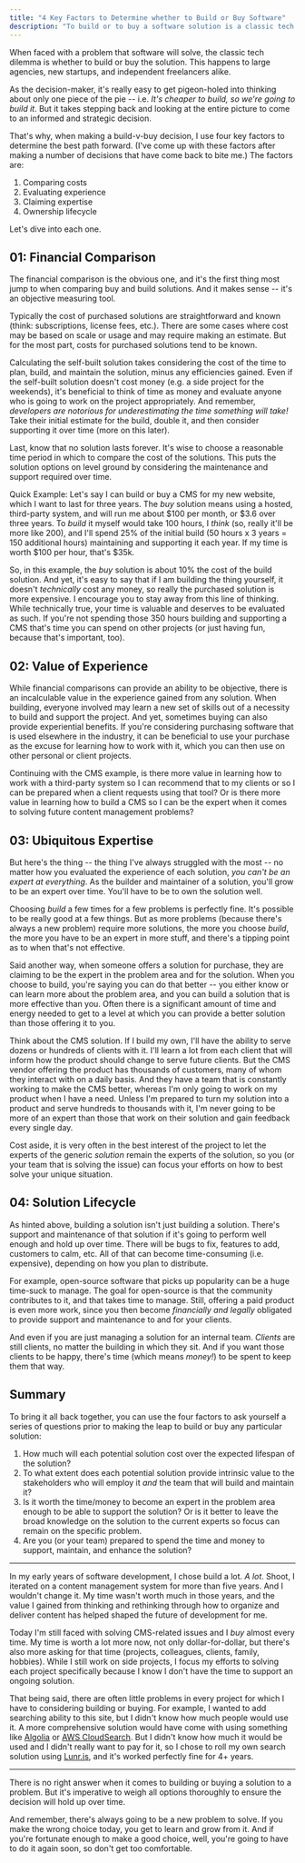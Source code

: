 ```yaml
---
title: "4 Key Factors to Determine whether to Build or Buy Software"
description: "To build or to buy a software solution is a classic tech dilemma. It gets emotional. Remain grounded and make an informed, strategic, and confident decision by following four deciding factors."
---
```


When faced with a problem that software will solve, the classic tech dilemma is whether to build or buy the solution. This happens to large agencies, new startups, and independent freelancers alike.

As the decision-maker, it's really easy to get pigeon-holed into thinking about only one piece of the pie -- i.e. _It's cheaper to build, so we're going to build it_. But it takes stepping back and looking at the entire picture to come to an informed and strategic decision.

That's why, when making a build-v-buy decision, I use four key factors to determine the best path forward. (I've come up with these factors after making a number of decisions that have come back to bite me.) The factors are:

1. Comparing costs
2. Evaluating experience
3. Claiming expertise
4. Ownership lifecycle

Let's dive into each one.

## 01: Financial Comparison

The financial comparison is the obvious one, and it's the first thing most jump to when comparing buy and build solutions. And it makes sense -- it's an objective measuring tool.

Typically the cost of purchased solutions are straightforward and known (think: subscriptions, license fees, etc.). There are some cases where cost may be based on scale or usage and may require making an estimate. But for the most part, costs for purchased solutions tend to be known.

Calculating the self-built solution takes considering the cost of the time to plan, build, and maintain the solution, minus any efficiencies gained. Even if the self-built solution doesn't cost money (e.g. a side project for the weekends), it's beneficial to think of time as money and evaluate anyone who is going to work on the project appropriately. And remember, _developers are notorious for underestimating the time something will take!_ Take their initial estimate for the build, double it, and then consider supporting it over time (more on this later).

Last, know that no solution lasts forever. It's wise to choose a reasonable time period in which to compare the cost of the solutions. This puts the solution options on level ground by considering the maintenance and support required over time.

Quick Example: Let's say I can build or buy a CMS for my new website, which I want to last for three years. The _buy_ solution means using a hosted, third-party system, and will run me about $100 per month, or $3.6 over three years. To _build_ it myself would take 100 hours, I _think_ (so, really it'll be more like 200), and I'll spend 25% of the initial build (50 hours x 3 years = 150 additional hours) maintaining and supporting it each year. If my time is worth $100 per hour, that's $35k.

So, in this example, the _buy_ solution is about 10% the cost of the build solution. And yet, it's easy to say that if I am building the thing yourself, it doesn't _technically_ cost any money, so really the purchased solution is more expensive. I encourage you to stay away from this line of thinking. While technically true, your time is valuable and deserves to be evaluated as such. If you're not spending those 350 hours building and supporting a CMS that's time you can spend on other projects (or just having fun, because that's important, too).

## 02: Value of Experience

While financial comparisons can provide an ability to be objective, there is an incalculable value in the experience gained from any solution. When building, everyone involved may learn a new set of skills out of a necessity to build and support the project. And yet, sometimes buying can also provide experiential benefits. If you're considering purchasing software that is used elsewhere in the industry, it can be beneficial to use your purchase as the excuse for learning how to work with it, which you can then use on other personal or client projects.

Continuing with the CMS example, is there more value in learning how to work with a third-party system so I can recommend that to my clients or so I can be prepared when a client requests using that tool? Or is there more value in learning how to build a CMS so I can be the expert when it comes to solving future content management problems?

## 03: Ubiquitous Expertise

But here's the thing -- the thing I've always struggled with the most -- no matter how you evaluated the experience of each solution, _you can't be an expert at everything_. As the builder and maintainer of a solution, you'll grow to be an expert over time. You'll have to be to own the solution well.

Choosing _build_ a few times for a few problems is perfectly fine. It's possible to be really good at a few things. But as more problems (because there's always a new problem) require more solutions, the more you choose _build_, the more you have to be an expert in more stuff, and there's a tipping point as to when that's not effective.

Said another way, when someone offers a solution for purchase, they are claiming to be the expert in the problem area and for the solution. When you choose to build, you're saying you can do that better -- you either know or can learn more about the problem area, and you can build a solution that is more effective than you. Often there is a significant amount of time and energy needed to get to a level at which you can provide a better solution than those offering it to you.

Think about the CMS solution. If I build my own, I'll have the ability to serve dozens or hundreds of clients with it. I'll learn a lot from each client that will inform how the product should change to serve future clients. But the CMS vendor offering the product has thousands of customers, many of whom they interact with on a daily basis. And they have a team that is constantly working to make the CMS better, whereas I'm only going to work on my product when I have a need. Unless I'm prepared to turn my solution into a product and serve hundreds to thousands with it, I'm never going to be more of an expert than those that work on their solution and gain feedback every single day.

Cost aside, it is very often in the best interest of the project to let the experts of the generic _solution_ remain the experts of the solution, so you (or your team that is solving the issue) can focus your efforts on how to best solve your unique situation.

## 04: Solution Lifecycle

As hinted above, building a solution isn't just building a solution. There's support and maintenance of that solution if it's going to perform well enough and hold up over time. There will be bugs to fix, features to add, customers to calm, etc. All of that can become time-consuming (i.e. expensive), depending on how you plan to distribute.

For example, open-source software that picks up popularity can be a huge time-suck to manage. The goal for open-source is that the community contributes to it, and that takes time to manage. Still, offering a paid product is even more work, since you then become _financially and legally_ obligated to provide support and maintenance to and for your clients.

And even if you are just managing a solution for an internal team. _Clients_ are still clients, no matter the building in which they sit. And if you want those clients to be happy, there's time (which means _money!_) to be spent to keep them that way.

## Summary

To bring it all back together, you can use the four factors to ask yourself a series of questions prior to making the leap to build or buy any particular solution:

1. How much will each potential solution cost over the expected lifespan of the solution?
2. To what extent does each potential solution provide intrinsic value to the stakeholders who will employ it _and_ the team that will build and maintain it?
3. Is it worth the time/money to become an expert in the problem area enough to be able to support the solution? Or is it better to leave the broad knowledge on the solution to the current experts so focus can remain on the specific problem.
4. Are you (or your team) prepared to spend the time and money to support, maintain, and enhance the solution?

---

In my early years of software development, I chose build a lot. _A lot_. Shoot, I iterated on a content management system for more than five years. And I wouldn't change it. My time wasn't worth much in those years, and the value I gained from thinking and rethinking through how to organize and deliver content has helped shaped the future of development for me.

Today I'm still faced with solving CMS-related issues and I _buy_ almost every time. My time is worth a lot more now, not only dollar-for-dollar, but there's also more asking for that time (projects, colleagues, clients, family, hobbies). While I still work on side projects, I focus my efforts to solving each project specifically because I know I don't have the time to support an ongoing solution.

That being said, there are often little problems in every project for which I have to considering building or buying. For example, I wanted to add searching ability to this site, but I didn't know how much people would use it. A more comprehensive solution would have come with using something like [Algolia](https://www.algolia.com/) or [AWS CloudSearch](https://aws.amazon.com/cloudsearch/). But I didn't know how much it would be used and I didn't really want to pay for it, so I chose to roll my own search solution using [Lunr.js](https://lunrjs.com/), and it's worked perfectly fine for 4+ years.

---

There is no right answer when it comes to building or buying a solution to a problem. But it's imperative to weigh all options thoroughly to ensure the decision will hold up over time.

And remember, there's always going to be a new problem to solve. If you make the wrong choice today, you get to learn and grow from it. And if you're fortunate enough to make a good choice, well, you're going to have to do it again soon, so don't get too comfortable.
